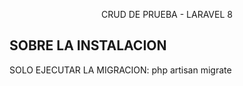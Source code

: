 <p align="center">CRUD DE PRUEBA - LARAVEL 8</p>

## SOBRE LA INSTALACION

SOLO EJECUTAR LA MIGRACION:
php artisan migrate
